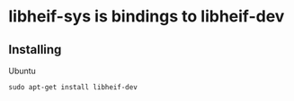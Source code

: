 # libheif-sys is bindings to libheif-dev

## Installing

Ubuntu
```
sudo apt-get install libheif-dev
```
